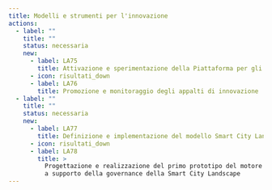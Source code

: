 ```yaml
---
title: Modelli e strumenti per l'innovazione
actions:
  - label: ""
    title: ""
    status: necessaria
    new:
      - label: LA75
        title: Attivazione e sperimentazione della Piattaforma per gli appalti di innovazione
      - icon: risultati_down
      - label: LA76
        title: Promozione e monitoraggio degli appalti di innovazione
  - label: ""
    title: ""
    status: necessaria
    new:
      - label: LA77
        title: Definizione e implementazione del modello Smart City Landscape
      - icon: risultati_down
      - label: LA78
        title: >
          Progettazione e realizzazione del primo prototipo del motore predittivo
          a supporto della governance della Smart City Landscape
---
```

